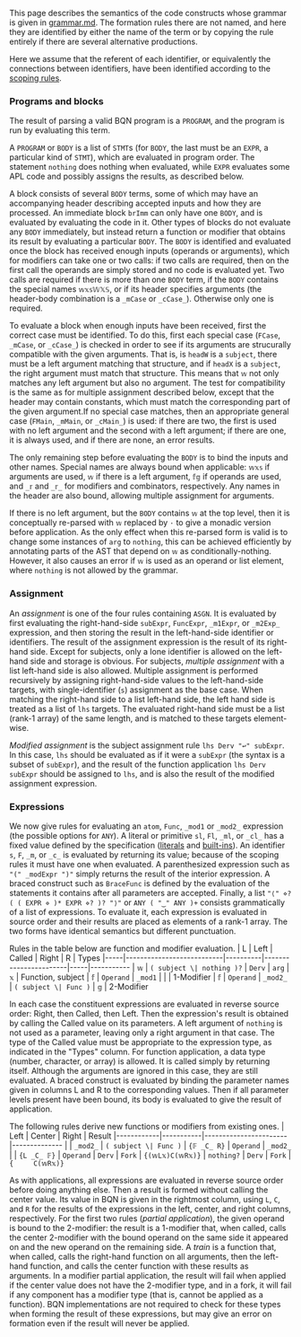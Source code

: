 This page describes the semantics of the code constructs whose grammar is given in [grammar.md](grammar.md). The formation rules there are not named, and here they are identified by either the name of the term or by copying the rule entirely if there are several alternative productions.

Here we assume that the referent of each identifier, or equivalently the connections between identifiers, have been identified according to the [scoping rules](scope.md).

### Programs and blocks

The result of parsing a valid BQN program is a `PROGRAM`, and the program is run by evaluating this term.

A `PROGRAM` or `BODY` is a list of `STMT`s (for `BODY`, the last must be an `EXPR`, a particular kind of `STMT`), which are evaluated in program order. The statement `nothing` does nothing when evaluated, while `EXPR` evaluates some APL code and possibly assigns the results, as described below.

A block consists of several `BODY` terms, some of which may have an accompanying header describing accepted inputs and how they are processed. An immediate block `brImm` can only have one `BODY`, and is evaluated by evaluating the code in it. Other types of blocks do not evaluate any `BODY` immediately, but instead return a function or modifier that obtains its result by evaluating a particular `BODY`. The `BODY` is identified and evaluated once the block has received enough inputs (operands or arguments), which for modifiers can take one or two calls: if two calls are required, then on the first call the operands are simply stored and no code is evaluated yet. Two calls are required if there is more than one `BODY` term, if the `BODY` contains the special names `𝕨𝕩𝕤𝕎𝕏𝕊`, or if its header specifies arguments (the header-body combination is a `_mCase` or `_cCase_`). Otherwise only one is required.

To evaluate a block when enough inputs have been received, first the correct case must be identified. To do this, first each special case (`FCase`, `_mCase`, or `_cCase_`) is checked in order to see if its arguments are strucurally compatible with the given arguments. That is, is `headW` is a `subject`, there must be a left argument matching that structure, and if `headX` is a `subject`, the right argument must match that structure. This means that `𝕨` not only matches any left argument but also no argument. The test for compatibility is the same as for multiple assignment described below, except that the header may contain constants, which must match the corresponding part of the given argument.If no special case matches, then an appropriate general case (`FMain`, `_mMain`, or `_cMain_`) is used: if there are two, the first is used with no left argument and the second with a left argument; if there are one, it is always used, and if there are none, an error results.

The only remaining step before evaluating the `BODY` is to bind the inputs and other names. Special names are always bound when applicable: `𝕨𝕩𝕤` if arguments are used, `𝕨` if there is a left argument, `𝕗𝕘` if operands are used, and `_𝕣` and `_𝕣_` for modifiers and combinators, respectively. Any names in the header are also bound, allowing multiple assignment for arguments.

If there is no left argument, but the `BODY` contains `𝕨` at the top level, then it is conceptually re-parsed with `𝕨` replaced by `·` to give a monadic version before application. As the only effect when this re-parsed form is valid is to change some instances of `arg` to `nothing`, this can be achieved efficiently by annotating parts of the AST that depend on `𝕨` as conditionally-nothing. However, it also causes an error if `𝕨` is used as an operand or list element, where `nothing` is not allowed by the grammar.

### Assignment

An *assignment* is one of the four rules containing `ASGN`. It is evaluated by first evaluating the right-hand-side `subExpr`, `FuncExpr`, `_m1Expr`, or `_m2Exp_` expression, and then storing the result in the left-hand-side identifier or identifiers. The result of the assignment expression is the result of its right-hand side. Except for subjects, only a lone identifier is allowed on the left-hand side and storage is obvious. For subjects, *multiple assignment* with a list left-hand side is also allowed. Multiple assignment is performed recursively by assigning right-hand-side values to the left-hand-side targets, with single-identifier (`s`) assignment as the base case. When matching the right-hand side to a list left-hand side, the left hand side is treated as a list of `lhs` targets. The evaluated right-hand side must be a list (rank-1 array) of the same length, and is matched to these targets element-wise.

*Modified assignment* is the subject assignment rule `lhs Derv "↩" subExpr`. In this case, `lhs` should be evaluated as if it were a `subExpr` (the syntax is a subset of `subExpr`), and the result of the function application `lhs Derv subExpr` should be assigned to `lhs`, and is also the result of the modified assignment expression.

### Expressions

We now give rules for evaluating an `atom`, `Func`, `_mod1` or `_mod2_` expression (the possible options for `ANY`). A literal or primitive `sl`, `Fl`, `_ml`, or `_cl_` has a fixed value defined by the specification ([literals](literal.md) and [built-ins](primitive.md)). An identifier `s`, `F`, `_m`, or `_c_` is evaluated by returning its value; because of the scoping rules it must have one when evaluated. A parenthesized expression such as `"(" _modExpr ")"` simply returns the result of the interior expression. A braced construct such as `BraceFunc` is defined by the evaluation of the statements it contains after all parameters are accepted. Finally, a list `"⟨" ⋄? ( ( EXPR ⋄ )* EXPR ⋄? )? "⟩"` or `ANY ( "‿" ANY )+` consists grammatically of a list of expressions. To evaluate it, each expression is evaluated in source order and their results are placed as elements of a rank-1 array. The two forms have identical semantics but different punctuation.

Rules in the table below are function and modifier evaluation.
|  L  | Left                      | Called   | Right                 |  R  | Types
|-----|---------------------------|----------|-----------------------|-----|-----------
| `𝕨` | `( subject \| nothing )?` | `Derv`   | `arg`                 | `𝕩` | Function, subject
| `𝕗` | `Operand`                 | `_mod1`  |                       |     | 1-Modifier
| `𝕗` | `Operand`                 | `_mod2_` | `( subject \| Func )` | `𝕘` | 2-Modifier

In each case the constituent expressions are evaluated in reverse source order: Right, then Called, then Left. Then the expression's result is obtained by calling the Called value on its parameters. A left argument of `nothing` is not used as a parameter, leaving only a right argument in that case. The type of the Called value must be appropriate to the expression type, as indicated in the "Types" column. For function application, a data type (number, character, or array) is allowed. It is called simply by returning itself. Although the arguments are ignored in this case, they are still evaluated. A braced construct is evaluated by binding the parameter names given in columns L and R to the corresponding values. Then if all parameter levels present have been bound, its body is evaluated to give the result of application.

The following rules derive new functions or modifiers from existing ones.
| Left       | Center    | Right                 | Result
|------------|-----------|-----------------------|--------------
|            | `_mod2_`  | `( subject \| Func )` | `{𝔽 _C_ R}`
| `Operand`  | `_mod2_`  |                       | `{L _C_ 𝔽}`
| `Operand`  |  `Derv`   | `Fork`                | `{(𝕨L𝕩)C(𝕨R𝕩)}`
| `nothing?` |  `Derv`   | `Fork`                | `{     C(𝕨R𝕩)}`

As with applications, all expressions are evaluated in reverse source order before doing anything else. Then a result is formed without calling the center value. Its value in BQN is given in the rightmost column, using `L`, `C`, and `R` for the results of the expressions in the left, center, and right columns, respectively. For the first two rules (*partial application*), the given operand is bound to the 2-modifier: the result is a 1-modifier that, when called, calls the center 2-modifier with the bound operand on the same side it appeared on and the new operand on the remaining side. A *train* is a function that, when called, calls the right-hand function on all arguments, then the left-hand function, and calls the center function with these results as arguments. In a modifier partial application, the result will fail when applied if the center value does not have the 2-modifier type, and in a fork, it will fail if any component has a modifier type (that is, cannot be applied as a function). BQN implementations are not required to check for these types when forming the result of these expressions, but may give an error on formation even if the result will never be applied.
